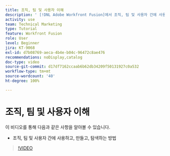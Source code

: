 ```yaml
---
title: 조직, 팀 및 사용자 이해
description: ' [!DNL Adobe Workfront Fusion]에서 조직, 팀 및 사용자 간에 사용하고, 만들고, 탐색하는 방법을 알아봅니다.'
activity: use
team: Technical Marketing
type: Tutorial
feature: Workfront Fusion
role: User
level: Beginner
jira: KT-9068
exl-id: d7b08769-aeca-4b4e-b04c-96472c8ae476
recommendations: noDisplay,catalog
doc-type: video
source-git-commit: d17df7162ccaab6b62db34209f50131927c0a532
workflow-type: tm+mt
source-wordcount: '40'
ht-degree: 100%

---
```


# 조직, 팀 및 사용자 이해

이 비디오를 통해 다음과 같은 사항을 알아볼 수 있습니다.

* 조직, 팀 및 사용자 간에 사용하고, 만들고, 탐색하는 방법

>[!VIDEO](https://video.tv.adobe.com/v/335309/?quality=12&learn=on&enablevpops)
